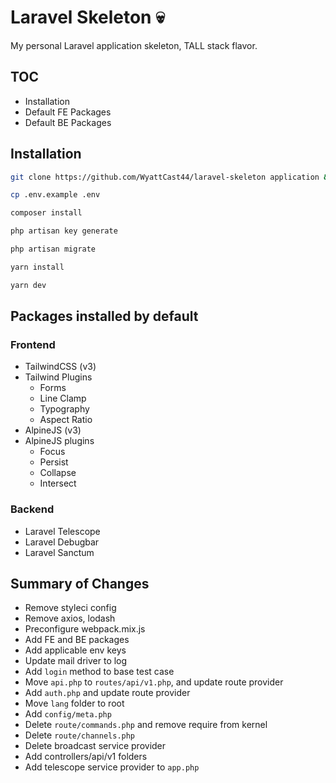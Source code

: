 # Laravel Skeleton 💀

My personal Laravel application skeleton, TALL stack flavor.

## TOC

- Installation
- Default FE Packages
- Default BE Packages

## Installation

```bash
git clone https://github.com/WyattCast44/laravel-skeleton application && cd application
```

```bash
cp .env.example .env
```

```bash
composer install
```

```bash
php artisan key generate
```

```bash
php artisan migrate
```

```bash
yarn install
```

```bash
yarn dev
```

## Packages installed by default

### Frontend

- TailwindCSS (v3)
- Tailwind Plugins
    - Forms
    - Line Clamp
    - Typography
    - Aspect Ratio
- AlpineJS (v3)
- AlpineJS plugins
    - Focus
    - Persist
    - Collapse
    - Intersect

### Backend

- Laravel Telescope
- Laravel Debugbar
- Laravel Sanctum

## Summary of Changes

- Remove styleci config
- Remove axios, lodash
- Preconfigure webpack.mix.js
- Add FE and BE packages
- Add applicable env keys
- Update mail driver to log
- Add `login` method to base test case
- Move `api.php` to `routes/api/v1.php`, and update route provider
- Add `auth.php` and update route provider
- Move `lang` folder to root
- Add `config/meta.php`
- Delete `route/commands.php` and remove require from kernel
- Delete `route/channels.php`
- Delete broadcast service provider
- Add controllers/api/v1 folders
- Add telescope service provider to `app.php`